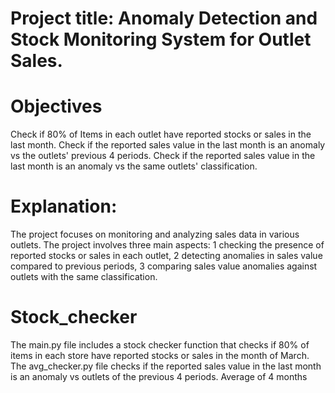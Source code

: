 # Project title: Anomaly Detection and Stock Monitoring System for Outlet Sales.

# Objectives
Check if 80% of Items in each outlet have reported stocks or sales in the last month. 
Check if the reported sales value in the last month is an anomaly vs the outlets' previous 4 periods. 
Check if the reported sales value in the last month is an anomaly vs the same outlets' classification.

# Explanation: 
The project focuses on monitoring and analyzing sales data in various outlets. The project involves three main aspects: 
1 checking the presence of reported stocks or sales in each outlet, 
2 detecting anomalies in sales value compared to previous periods, 
3 comparing sales value anomalies against outlets with the same classification.

# Stock_checker
The main.py file includes a stock checker function that checks if 80% of items in each store have reported stocks or sales in the month of March.
The avg_checker.py file checks if the reported sales value in the last month is an anomaly vs outlets of the previous 4 periods. 
Average of 4 months
